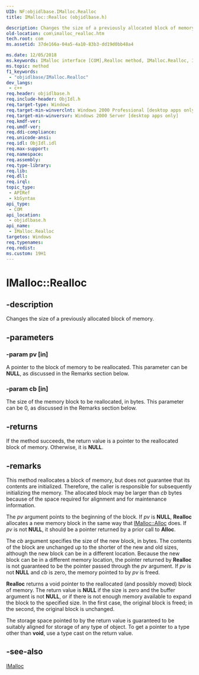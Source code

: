 ```yaml
---
UID: NF:objidlbase.IMalloc.Realloc
title: IMalloc::Realloc (objidlbase.h)

description: Changes the size of a previously allocated block of memory.
old-location: com\imalloc_realloc.htm
tech.root: com
ms.assetid: 37de166a-04a5-4a10-83b3-dd19d0bb48a4

ms.date: 12/05/2018
ms.keywords: IMalloc interface [COM],Realloc method, IMalloc.Realloc, IMalloc::Realloc, Realloc, Realloc method [COM], Realloc method [COM],IMalloc interface, _com_imalloc_realloc, com.imalloc_realloc, objidlbase/IMalloc::Realloc
ms.topic: method
f1_keywords: 
 - "objidlbase/IMalloc.Realloc"
dev_langs:
 - c++
req.header: objidlbase.h
req.include-header: ObjIdl.h
req.target-type: Windows
req.target-min-winverclnt: Windows 2000 Professional [desktop apps only]
req.target-min-winversvr: Windows 2000 Server [desktop apps only]
req.kmdf-ver: 
req.umdf-ver: 
req.ddi-compliance: 
req.unicode-ansi: 
req.idl: ObjIdl.idl
req.max-support: 
req.namespace: 
req.assembly: 
req.type-library: 
req.lib: 
req.dll: 
req.irql: 
topic_type:
 - APIRef
 - kbSyntax
api_type:
 - COM
api_location:
 - objidlbase.h
api_name:
 - IMalloc.Realloc
targetos: Windows
req.typenames: 
req.redist: 
ms.custom: 19H1
---
```


# IMalloc::Realloc


## -description


Changes the size of a previously allocated block of memory.


## -parameters




### -param pv [in]

A pointer to the block of memory to be reallocated. This parameter can be <b>NULL</b>, as discussed in the Remarks section below.


### -param cb [in]

The size of the memory block to be reallocated, in bytes. This parameter can be 0, as discussed in the Remarks section below.


## -returns



If the method succeeds, the return value is a pointer to the reallocated block of memory. Otherwise, it is <b>NULL</b>.




## -remarks



This method reallocates a block of memory, but does not guarantee that its contents are initialized. Therefore, the caller is responsible for subsequently initializing the memory. The allocated block may be larger than <i>cb</i> bytes because of the space required for alignment and for maintenance information.

The <i>pv</i> argument points to the beginning of the block. If <i>pv</i> is <b>NULL</b>, <b>Realloc</b> allocates a new memory block in the same way that <a href="https://docs.microsoft.com/windows/desktop/api/objidl/nf-objidl-imalloc-alloc">IMalloc::Alloc</a> does. If <i>pv</i> is not <b>NULL</b>, it should be a pointer returned by a prior call to <b>Alloc</b>.

The <i>cb</i> argument specifies the size of the new block, in bytes. The contents of the block are unchanged up to the shorter of the new and old sizes, although the new block can be in a different location. Because the new block can be in a different memory location, the pointer returned by <b>Realloc</b> is not guaranteed to be the pointer passed through the <i>pv</i> argument. If <i>pv</i> is not <b>NULL</b> and <i>cb</i> is zero, the memory pointed to by <i>pv</i> is freed.

<b>Realloc</b> returns a void pointer to the reallocated (and possibly moved) block of memory. The return value is <b>NULL</b> if the size is zero and the buffer argument is not <b>NULL</b>, or if there is not enough memory available to expand the block to the specified size. In the first case, the original block is freed; in the second, the original block is unchanged.

The storage space pointed to by the return value is guaranteed to be suitably aligned for storage of any type of object. To get a pointer to a type other than <b>void</b>, use a type cast on the return value.




## -see-also




<a href="https://docs.microsoft.com/windows/desktop/api/objidl/nn-objidl-imalloc">IMalloc</a>
 

 

